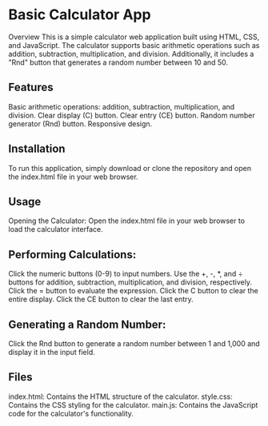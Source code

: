 # Basic Calculator App
Overview
This is a simple calculator web application built using HTML, CSS, and JavaScript. The calculator supports basic arithmetic operations such as addition, subtraction, multiplication, and division. Additionally, it includes a "Rnd" button that generates a random number between 10 and 50.

## Features
Basic arithmetic operations: addition, subtraction, multiplication, and division.
Clear display (C) button.
Clear entry (CE) button.
Random number generator (Rnd) button.
Responsive design.

## Installation
To run this application, simply download or clone the repository and open the index.html file in your web browser.

## Usage
Opening the Calculator:
Open the index.html file in your web browser to load the calculator interface.

## Performing Calculations:

Click the numeric buttons (0-9) to input numbers.
Use the +, -, *, and ÷ buttons for addition, subtraction, multiplication, and division, respectively.
Click the = button to evaluate the expression.
Click the C button to clear the entire display.
Click the CE button to clear the last entry.

## Generating a Random Number:
Click the Rnd button to generate a random number between 1 and 1,000 and display it in the input field.

## Files
index.html: Contains the HTML structure of the calculator.
style.css: Contains the CSS styling for the calculator.
main.js: Contains the JavaScript code for the calculator's functionality.
